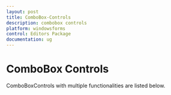 ```yaml
---
layout: post
title: ComboBox-Controls
description: combobox controls
platform: windowsforms
control: Editors Package
documentation: ug
---
```


# ComboBox Controls

ComboBoxControls with multiple functionalities are listed below.